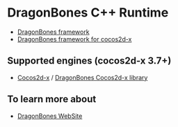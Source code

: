 # DragonBones C++ Runtime
* [DragonBones framework](./dragonBones/dragonBones/framework)
* [DragonBones framework for cocos2d-x](./dragonBones/dragonBones/dragonBones-cocos2dx)

## Supported engines (cocos2d-x 3.7+)
* [Cocos2d-x](http://cocos2d-x.org/) / [DragonBones Cocos2d-x library](./dragonBones/dragonBones/cocos2d/)

## To learn more about
* [DragonBones WebSite](http://dragonbones.github.io/)